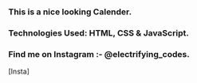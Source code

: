 ### This is a nice looking Calender.

### Technologies Used: HTML, CSS & JavaScript.

### Find me on Instagram :- @electrifying_codes.

[Insta]